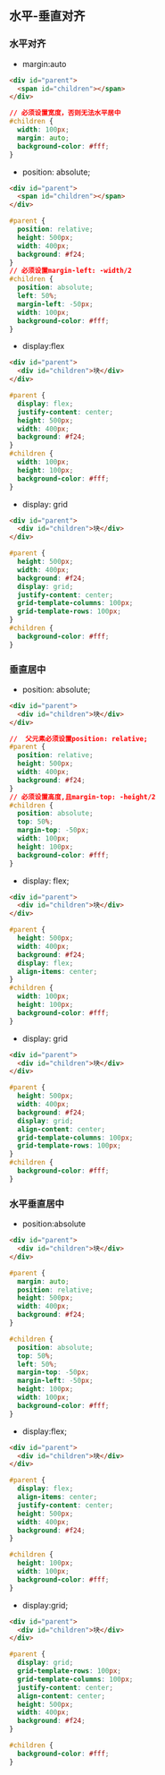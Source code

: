 ## 水平-垂直对齐

### 水平对齐

- margin:auto

```html
<div id="parent">
  <span id="children"></span>
</div>
```

```css
// 必须设置宽度，否则无法水平居中
#children {
  width: 100px;
  margin: auto;
  background-color: #fff;
}
```

- position: absolute;

```html
<div id="parent">
  <span id="children"></span>
</div>
```

```css
#parent {
  position: relative;
  height: 500px;
  width: 400px;
  background: #f24;
}
// 必须设置margin-left: -width/2
#children {
  position: absolute;
  left: 50%;
  margin-left: -50px;
  width: 100px;
  background-color: #fff;
}
```

- display:flex

```html
<div id="parent">
  <div id="children">块</div>
</div>
```

```css
#parent {
  display: flex;
  justify-content: center;
  height: 500px;
  width: 400px;
  background: #f24;
}
#children {
  width: 100px;
  height: 100px;
  background-color: #fff;
}
```

- display: grid

```html
<div id="parent">
  <div id="children">块</div>
</div>
```

```css
#parent {
  height: 500px;
  width: 400px;
  background: #f24;
  display: grid;
  justify-content: center;
  grid-template-columns: 100px;
  grid-template-rows: 100px;
}
#children {
  background-color: #fff;
}
```

### 垂直居中

- position: absolute;

```html
<div id="parent">
  <div id="children">块</div>
</div>
```

```css
//  父元素必须设置position: relative;
#parent {
  position: relative;
  height: 500px;
  width: 400px;
  background: #f24;
}
// 必须设置高度,且margin-top: -height/2
#children {
  position: absolute;
  top: 50%;
  margin-top: -50px;
  width: 100px;
  height: 100px;
  background-color: #fff;
}
```

- display: flex;

```html
<div id="parent">
  <div id="children">块</div>
</div>
```

```css
#parent {
  height: 500px;
  width: 400px;
  background: #f24;
  display: flex;
  align-items: center;
}
#children {
  width: 100px;
  height: 100px;
  background-color: #fff;
}
```

- display: grid

```html
<div id="parent">
  <div id="children">块</div>
</div>
```

```css
#parent {
  height: 500px;
  width: 400px;
  background: #f24;
  display: grid;
  align-content: center;
  grid-template-columns: 100px;
  grid-template-rows: 100px;
}
#children {
  background-color: #fff;
}
```

### 水平垂直居中

- position:absolute

```html
<div id="parent">
  <div id="children">块</div>
</div>
```

```css
#parent {
  margin: auto;
  position: relative;
  height: 500px;
  width: 400px;
  background: #f24;
}

#children {
  position: absolute;
  top: 50%;
  left: 50%;
  margin-top: -50px;
  margin-left: -50px;
  height: 100px;
  width: 100px;
  background-color: #fff;
}
```

- display:flex;

```html
<div id="parent">
  <div id="children">块</div>
</div>
```

```css
#parent {
  display: flex;
  align-items: center;
  justify-content: center;
  height: 500px;
  width: 400px;
  background: #f24;
}

#children {
  height: 100px;
  width: 100px;
  background-color: #fff;
}
```

- display:grid;

```html
<div id="parent">
  <div id="children">块</div>
</div>
```

```css
#parent {
  display: grid;
  grid-template-rows: 100px;
  grid-template-columns: 100px;
  justify-content: center;
  align-content: center;
  height: 500px;
  width: 400px;
  background: #f24;
}

#children {
  background-color: #fff;
}
```
